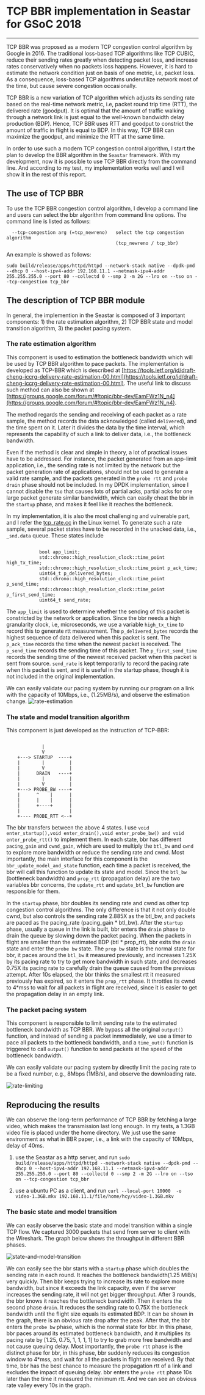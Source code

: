 # TCP BBR implementation in Seastar for GSoC 2018
------

TCP BBR was proposed as a modern TCP congestion control algorithm by Google in 2016. The traditional loss-based TCP algorithms like TCP CUBIC, reduce their sending rates greatly when detecting packet loss, and increase rates conservatively when no packets loss happens. However, it is hard to estimate the network condition just on basis of one metric, i.e, packet loss. As a consequence, loss-based TCP algorithms underutilize network most of the time, but cause severe congestion occasionally.

TCP BBR is a new variation of TCP algorithm which adjusts its sending rate based on the real-time network metric, i.e, packet round trip time (RTT), the delivered rate (goodput). It is optimal that the amount of traffic walking through a network link is just equal to the well-known bandwidth delay production (BDP). Hence, TCP BBR uses RTT and goodput to constrict the amount of traffic in flight is equal to BDP. In this way, TCP BBR can maximize the goodput, and minimize the RTT at the same time.

In order to use such a modern TCP congestion control algorithm, I start the plan to develop the BBR algorithm in the `Seastar` framework. With my development, now it is possible to use TCP BBR directly from the command line. And according to my test, my implementation works well and I will show it in the rest of this report. 



## The use of TCP BBR


To use the TCP BBR congestion control algorithm, I develop a command line and users can select the bbr algorithm from command line options. The command line is listed as follows:

```TCP congestion algorithm options:
  --tcp-congestion arg (=tcp_newreno)   select the tcp congestion algorithm 
                                        (tcp_newreno / tcp_bbr)
```

An example is showed as follows:

`sudo build/release/apps/httpd/httpd --network-stack native --dpdk-pmd --dhcp 0 --host-ipv4-addr 192.168.11.1 --netmask-ipv4-addr 255.255.255.0 --port 80 --collectd 0 --smp 2 -m 2G --lro on --tso on --tcp-congestion tcp_bbr`


## The description of TCP BBR module

In general, the implemention in the Seastar is composed of 3 important components: 1) the rate estimation algorithm, 2) TCP BBR state and model transition algorithm, 3) the packet pacing system.

### The rate estimation algorithm 

This component is used to estimation the bottleneck bandwidth which will be used by TCP BBR algorithm to pace packets. The implementation is developed as TCP-BBR which is described at [https://tools.ietf.org/id/draft-cheng-iccrg-delivery-rate-estimation-00.html](https://tools.ietf.org/id/draft-cheng-iccrg-delivery-rate-estimation-00.html).
The useful link to discuss such method can also be shown at [https://groups.google.com/forum/#!topic/bbr-dev/EamFWz1N_n4](https://groups.google.com/forum/#!topic/bbr-dev/EamFWz1N_n4). 

The method regards the sending and receiving of each packet as a rate sample, the method records the data acknowledged (called `delivered`), and the time spent on it. Later it divides the data by the time interval, which represents the capability of such a link to deliver data, i.e., the bottleneck bandwidth.

Even if the method is clear and simple in theory, a lot of practical issues have to be addressed. For instance, the packet generated from an app-limit application, i.e., the sending rate is not limited by the network but the packet generation rate of applications, should not be used to generate a valid rate sample, and the packets generated in the `probe rtt` and `probe drain` phase should not be included. In my DPDK implementation, since I cannot disable the `tso` that causes lots of partial acks, partial acks for one large packet generate similar bandwidth, which can easily cheat the bbr in the `startup` phase, and makes it feel like it reaches the bottleneck.

In my implementation, it is also the most challenging and vulnerable part, and I refer the  [tcp_rate.cc](https://elixir.bootlin.com/linux/latest/source/net/ipv4/tcp_rate.c) in the Linux kernel. To generate such a rate sample, several packet states have to be recorded in the unacked data, i.e., `_snd.data` queue. These states include
```         

            bool app_limit;  
            std::chrono::high_resolution_clock::time_point high_tx_time;
            std::chrono::high_resolution_clock::time_point p_ack_time;
            uint64_t p_delivered_bytes;
            std::chrono::high_resolution_clock::time_point p_send_time;
            std::chrono::high_resolution_clock::time_point p_first_send_time;
            uint64_t send_rate;
```

The `app_limit` is used to determine whether the sending of this packet is constricted by the network or application. Since the bbr needs a high granularity clock, i.e, microseconds, we use a variable `high_tx_time` to record this to generate rtt measurement. The `p_delivered_bytes` records the highest sequence of data delivered when this packet is sent. The `p_ack_time` records the time when the newest packet is received. The `p_send_time` records the sending time of this packet. The `p_first_send_time` records the sending time of the newest received packet when this packet is sent from source. `send_rate` is kept temporarily to record the pacing rate when this packet is sent, and it is useful in the startup phase, though it is not included in the original implementation.

We can easily validate our pacing system by running our program on a link with the capacity of 10Mbps, i.e., (1.25MB/s), and observe the estimation change.
![rate-estimation](rate-estimation.PNG)

### The state and model transition algorithm

This component is just developed as the instruction of TCP-BBR:

```

             |
             V
    +---> STARTUP  ----+
    |        |         |
    |        V         |
    |      DRAIN   ----+
    |        |         |
    |        V         |
    +---> PROBE_BW ----+
    |      ^    |      |
    |      |    |      |
    |      +----+      |
    |                  |
    +---- PROBE_RTT <--+

```
The bbr transfers between the above 4 states. I use `void enter_startup(),void enter_drain(),void enter_probe_bw() and void enter_probe_rtt()` to implement them. In each state, bbr has different `pacing_gain` and `cwnd_gain`, which are used to multiply the `btl_bw` and `cwnd` to explore more bandwidth or reduce the sending rate and cwnd. Most importantly, the main interface for this component is the `bbr_update_model_and_state` function, each time a packet is received, the bbr will call this function to update its state and model. Since the `btl_bw` (bottleneck bandwidth) and `prop_rtt` (propagation delay) are the two variables bbr concerns, the `update_rtt` and `update_btl_bw` function are responsible for them.

In the `startup` phase, bbr doubles its sending rate and cwnd as other tcp congestion control algorithms. The only difference is that it not only double cwnd, but also controls the sending rate 2.885X as the btl_bw, and packets are paced as the pacing_rate (pacing_gain * btl_bw). After the `startup` phase, usually a queue in the link is built, bbr enters the `drain` phase to drain the queue by slowing down the packet pacing. When the packets in flight are smaller than the estimated BDP (btl * prop_rtt), bbr exits the `drain` state and enter the `probe bw` state. The `prop bw` state is the normal state for bbr, it paces around the `btl_bw` it measured previously, and increases 1.25X by its pacing rate to try to get more bandwidth in such state, and decreases 0.75X its pacing rate to carefully drain the queue caused from the previous attempt. After 10s elapsed, the bbr thinks the smallest rtt it measured previously has expired, so it enters the `prop_rtt` phase. It throttles its cwnd to 4*mss to wait for all packets in flight are received, since it is easier to get the propagation delay in an empty link.

### The packet pacing system

This component is responsible to limit sending rate to the estimated bottleneck bandwidth as TCP BBR. We bypass all the original `output()` function, and instead of sending a packet inmmediately, we use a timer to pace all packets to the bottleneck bandwidth, and a `time_out()` function is triggered to call `output()` function to send packets at the speed of the bottleneck bandwidth.

We can easily validate our pacing system by directly limit the pacing rate to be a fixed number, e.g., 8Mbps (1MB/s), and observe the downloading rate.

![rate-limiting](new-packet-pacing.PNG)




## Reproducing the results 

We can observe the long-term performance of TCP BBR by fetching a large video, which makes the transmission last long enough. In my tests, a 1.3GB video file is placed under the home directory. We just use the same environment as what in BBR paper, i.e., a link with the capacity of 10Mbps, delay of 40ms.

1. use the Seastar as a http server, and run `sudo build/release/apps/httpd/httpd --network-stack native --dpdk-pmd --dhcp 0 --host-ipv4-addr 192.168.11.1 --netmask-ipv4-addr 255.255.255.0 --port 80 --collectd 0 --smp 2 -m 2G --lro on --tso on --tcp-congestion tcp_bbr ` 

2. use a ubuntu PC as a client, and run `curl --local-port 10000  -o video-1.3GB.mkv 192.168.11.1/file/home/hcy/video-1.3GB.mkv`

### The basic state and model transition

We can easily observe the basic state and model transition within a single TCP flow. We captured 3000 packets that send from server to client with the Wireshark. The graph below shows the throughput in different BBR phases. 


![state-and-model-transition](single-flow-behavior.PNG)

We can easily see the bbr starts with a `startup` phase which doubles the sending rate in each round. It reaches the bottleneck bandwidth(1.25 MiB/s) very quickly. Then bbr keeps trying to increase its rate to explore more bandwidth, but since it exceeds the link capacity, even if the server increases the sending rate, it will not get bigger throughput. After 3 rounds, the bbr knows it reaches the bottleneck bandwidth. Then it enters the second phase `drain`. It reduces the sending rate to 0.75X the bottleneck bandwidth until the flight size equals its estimated BDP. It can be shown in the graph, there is an obvious rate drop after the peak. After that, the bbr enters the `probe bw` phase, which is the normal state for bbr. In this phase, bbr paces around its estimated bottleneck bandwidth, and it multiplies its pacing rate by [1.25, 0.75, 1, 1, 1, 1] to try to grab more free bandwidth and not cause queuing delay. Most importantly, the `probe rtt` phase is the distinct phase for bbr, in this phase, bbr suddenly reduces its congestion window to 4*mss, and wait for all the packets in flight are received. By that time, bbr has the best chance to measure the propagation rtt of a link and excludes the impact of queuing delay. bbr enters the `probe rtt` phase 10s later than the time it measured the minimum rtt. And we can see an obvious rate valley every 10s in the graph.  
